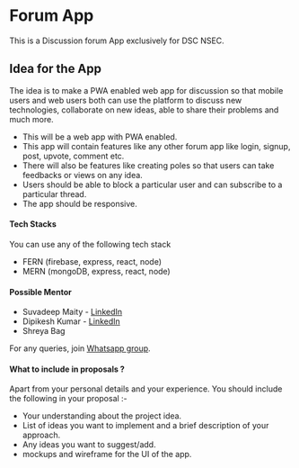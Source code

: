 # Forum App
This is a Discussion forum App exclusively for DSC NSEC.

## Idea for the App

The idea is to make a PWA enabled web app for discussion so that mobile users and web users both can use the platform to discuss new technologies, collaborate on new ideas, able to share their problems and much more.

- This will be a web app with PWA enabled.
- This app will contain features like any other forum app like login, signup, post, upvote, comment etc.
- There will also be features like creating poles so that users can take feedbacks or views on any idea.
- Users should be able to block a particular user and can subscribe to a particular thread.
- The app should be responsive.

#### Tech Stacks 

You can use any of the following tech stack

- FERN (firebase, express, react, node)
- MERN (mongoDB, express, react, node)

#### Possible Mentor

- Suvadeep Maity - [LinkedIn](https://www.linkedin.com/in/suvadeep-maity-392a881a7)
- Dipikesh Kumar - [LinkedIn](https://www.linkedin.com/in/dipikesh-kumar-465b111b1)
- Shreya Bag

For any queries, join [Whatsapp group](https://chat.whatsapp.com/H0IfxGdH2HN44JGJV40JcW).

#### What to include in proposals ?

Apart from your personal details and your experience. You should include the following in your proposal :-

- Your understanding about the project idea.
- List of ideas you want to implement and a brief description of your approach.
- Any ideas you want to suggest/add.
- mockups and wireframe for the UI of the app.
